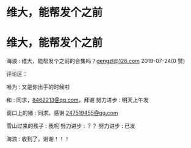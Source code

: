 # 维大，能帮发个之前

# 维大，能帮发个之前

海浪 : 维大，能帮发个之前的合集吗？gengzl@126.com 2019-07-24(0 赞)

评论区：

唯为 : 又是你出手的时候啦

和 : 同求，8462213@qq.com，拜谢 努力进步 : 明天上午发

窗口上的猪 : 同求。感谢 247519455@qq.com

雪山过来的孩子 : 我呢 努力进步 : ？？ 努力进步 : 已发

海浪 : 收到了，谢谢！！！